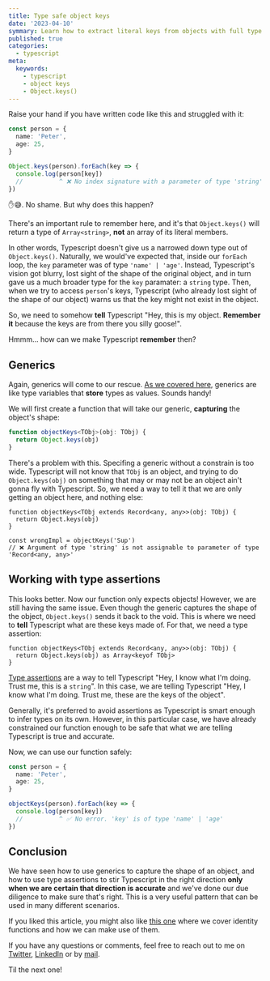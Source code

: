 ```yaml
---
title: Type safe object keys
date: '2023-04-10'
symmary: Learn how to extract literal keys from objects with full type safety
published: true
categories:
  - typescript
meta:
  keywords:
    - typescript
    - object keys
    - Object.keys()
---
```


Raise your hand if you have written code like this and struggled with it:

```typescript
const person = {
  name: 'Peter',
  age: 25,
}

Object.keys(person).forEach(key => {
  console.log(person[key])
  //          ^ ❌ No index signature with a parameter of type 'string' was found on type '{ name: string; age: number; }'.
})
```

✋😅. No shame. But why does this happen?

There's an important rule to remember here, and it's that `Object.keys()` will return a type of `Array<string>`, **not** an array of its literal members.

In other words, Typescript doesn't give us a narrowed down type out of `Object.keys()`. Naturally, we would've expected that, inside our `forEach` loop, the `key` parameter was of type `'name' | 'age'`. Instead, Typescript's vision got blurry, lost sight of the shape of the original object, and in turn gave us a much broader type for the `key` paramater: a `string` type. Then, when we try to access `person`'s keys, Typescript (who already lost sight of the shape of our object) warns us that the key might not exist in the object.

So, we need to somehow **tell** Typescript "Hey, this is my object. **Remember it** because the keys are from there you silly goose!".

Hmmm... how can we make Typescript **remember** then?

## Generics

Again, generics will come to our rescue. [As we covered here](https://gonzalostoll.com/blog/identity-functions-and-how-we-can-make-use-of-them#introducing-identity-functions), generics are like type variables that **store** types as values. Sounds handy!

We will first create a function that will take our generic, **capturing** the object's shape:

```typescript
function objectKeys<TObj>(obj: TObj) {
  return Object.keys(obj)
}
```

There's a problem with this. Specifing a generic without a constrain is too wide. Typescript will not know that `TObj` is an object, and trying to do `Object.keys(obj)` on something that may or may not be an object ain't gonna fly with Typescript. So, we need a way to tell it that we are only getting an object here, and nothing else:

```typescript{1}
function objectKeys<TObj extends Record<any, any>>(obj: TObj) {
  return Object.keys(obj)
}

const wrongImpl = objectKeys('Sup')
// ❌ Argument of type 'string' is not assignable to parameter of type 'Record<any, any>'
```

## Working with type assertions

This looks better. Now our function only expects objects! However, we are still having the same issue. Even though the generic captures the shape of the object, `Object.keys()` sends it back to the void. This is where we need to **tell** Typescript what are these keys made of. For that, we need a type assertion:

```typescript{2}
function objectKeys<TObj extends Record<any, any>>(obj: TObj) {
  return Object.keys(obj) as Array<keyof TObj>
}
```

[Type assertions](https://www.typescriptlang.org/docs/handbook/2/everyday-types.html#type-assertions) are a way to tell Typescript "Hey, I know what I'm doing. Trust me, this is a `string`". In this case, we are telling Typescript "Hey, I know what I'm doing. Trust me, these are the keys of the object".

Generally, it's preferred to avoid assertions as Typescript is smart enough to infer types on its own. However, in this particular case, we have already constrained our function enough to be safe that what we are telling Typescript is true and accurate.

Now, we can use our function safely:

```typescript
const person = {
  name: 'Peter',
  age: 25,
}

objectKeys(person).forEach(key => {
  console.log(person[key])
  //          ^ ✅ No error. 'key' is of type 'name' | 'age'
})
```

## Conclusion

We have seen how to use generics to capture the shape of an object, and how to use type assertions to stir Typescript in the right direction **only when we are certain that direction is accurate** and we've done our due diligence to make sure that's right. This is a very useful pattern that can be used in many different scenarios.

If you liked this article, you might also like [this one](https://gonzalostoll.com/blog/identity-functions-and-how-we-can-make-use-of-them) where we cover identity functions and how we can make use of them.

If you have any questions or comments, feel free to reach out to me on [Twitter](https://twitter.com/gonzalostoll), [LinkedIn](https://www.linkedin.com/in/gonzalostoll/) or by [mail](mailto:stollgonzalo@gmail.com).

Til the next one!
